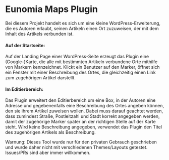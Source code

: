 # Eunomia Maps Plugin
Bei diesem Projekt handelt es sich um eine kleine WordPress-Erweiterung, die es Autoren erlaubt, seinen Artikeln einen Ort zuzuweisen, der mit dem Inhalt des Artikels verbunden ist.
#### Auf der Startseite:
Auf der Landing Page einer WordPress-Seite erzeugt das Plugin eine (Google-)Karte, die alle mit bestimmten Artikeln verbundene Orte mithilfe von Markern kennzeichnet. Klickt ein Benutzer auf den Marker, öffnet sich ein Fenster mit einer Beschreibung des Ortes, die gleichzeitig einen Link zum zugehörigen Artikel darstellt.
#### Im Editierbereich:
Das Plugin erweitert den Editierbereich um eine Box, in der Autoren eine Adresse und gegebenenfalls eine Beschreibung des Ortes angeben können, den sie ihrem Artikel zuweisen wollen. Dabei muss darauf geachtet werden, dass zumindest Straße, Postleitzahl und Stadt korrekt angegeben werden, damit der zugehörige Marker später an der richtigen Stelle auf der Karte steht. Wird keine Beschreibung angegeben, verwendet das Plugin den Titel des zugehörigen Artikels als Beschreibung.

Warnung: Dieses Tool wurde nur für den privaten Gebrauch geschrieben und wurde daher nicht mit verschiedenen Themes/Layouts getestet. Issues/PRs sind aber immer willkommen.